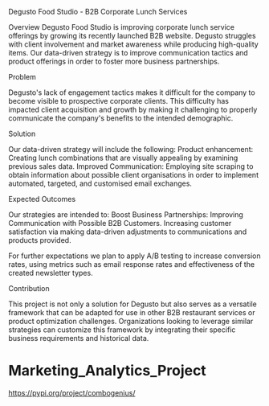 Degusto Food Studio - B2B Corporate Lunch Services

Overview
Degusto Food Studio is improving corporate lunch service offerings by growing its recently launched B2B website. Degusto struggles with client involvement and market awareness while producing high-quality items. Our data-driven strategy is to improve communication tactics and product offerings in order to foster more business partnerships.

Problem

Degusto's lack of engagement tactics makes it difficult for the company to become visible to prospective corporate clients. This difficulty has impacted client acquisition and growth by making it challenging to properly communicate the company's benefits to the intended demographic.

Solution

Our data-driven strategy will include the following:
Product enhancement: Creating lunch combinations that are visually appealing by examining previous sales data.
Improved Communication: Employing site scraping to obtain information about possible client organisations in order to implement automated, targeted, and customised email exchanges.

Expected Outcomes

Our strategies are intended to:
Boost Business Partnerships: Improving Communication with Possible B2B Customers.
Increasing customer satisfaction via making data-driven adjustments to communications and products provided. 

For further expectations we plan to apply A/B testing to increase conversion rates, using metrics such as email response rates and effectiveness of the created newsletter types.

Contribution

This project is not only a solution for Degusto but also serves as a versatile framework that can be adapted for use in other B2B restaurant services or product optimization challenges. Organizations looking to leverage similar strategies can customize this framework by integrating their specific business requirements and historical data.


# Marketing_Analytics_Project
https://pypi.org/project/combogenius/

